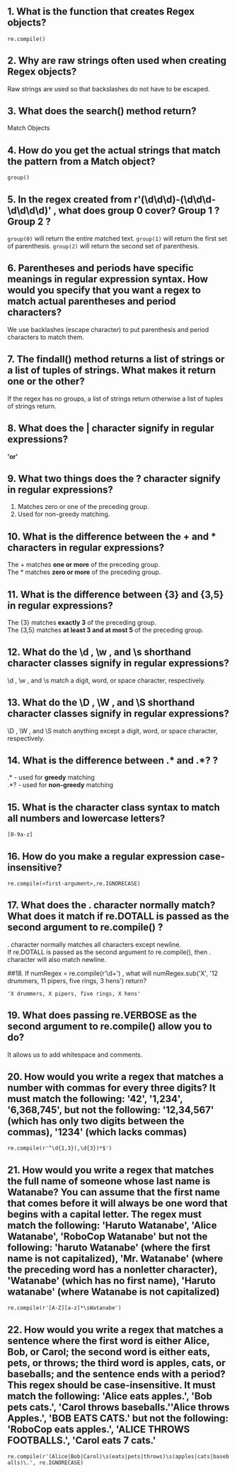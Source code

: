 ## 1. What is the function that creates Regex objects?

`re.compile()`

## 2. Why are raw strings often used when creating Regex objects?

Raw strings are used so that backslashes do not have to be escaped.

## 3. What does the search() method return?

Match Objects

## 4. How do you get the actual strings that match the pattern from a Match object?

`group()`

## 5. In the regex created from r'(\d\d\d)-(\d\d\d-\d\d\d\d)' , what does group 0 cover? Group 1 ? Group 2 ?

`group(0)` will return the entire matched text.
`group(1)` will return the first set of parenthesis.
`group(2)` will return the second set of parenthesis.

## 6. Parentheses and periods have specific meanings in regular expression syntax. How would you specify that you want a regex to match actual parentheses and period characters?

We use backlashes (escape character) to put parenthesis and period characters to match them.

## 7. The findall() method returns a list of strings or a list of tuples of strings. What makes it return one or the other?

If the regex has no groups, a list of strings return otherwise a list of tuples of strings return.

## 8. What does the | character signify in regular expressions?

**'or'**

## 9. What two things does the ? character signify in regular expressions?

1. Matches zero or one of the preceding group.
2. Used for non-greedy matching.

## 10. What is the difference between the + and * characters in regular expressions?

The + matches **one or more** of the preceding group.<br />
The * matches **zero or more** of the preceding group.

## 11. What is the difference between {3} and {3,5} in regular expressions?

The {3} matches **exactly 3** of the preceding group.<br />
The {3,5} matches **at least 3 and at most 5** of the preceding group.

## 12. What do the \d , \w , and \s shorthand character classes signify in regular expressions?

\d , \w , and \s match a digit, word, or space character, respectively.	

## 13. What do the \D , \W , and \S shorthand character classes signify in regular expressions?

\D , \W , and \S match anything except a digit, word, or space character, respectively.

## 14. What is the difference between .* and .*? ?

.* - used for **greedy** matching<br />
.*? - used for **non-greedy** matching

## 15. What is the character class syntax to match all numbers and lowercase letters?

`[0-9a-z]`

## 16. How do you make a regular expression case-insensitive?

`re.compile(<first-argument>,re.IGNORECASE)`

## 17. What does the . character normally match? What does it match if re.DOTALL is passed as the second argument to re.compile() ?

. character normally matches all characters except newline.<br />
If re.DOTALL is passed as the second argument to re.compile(), then . character will also match newline.

##18. If numRegex = re.compile(r'\d+') , what will numRegex.sub('X', '12 drummers, 11 pipers, five rings, 3 hens') return?

`'X drummers, X pipers, five rings, X hens'`

## 19. What does passing re.VERBOSE as the second argument to re.compile() allow you to do?

It allows us to add whitespace and comments.

## 20. How would you write a regex that matches a number with commas for every three digits? It must match the following: '42', '1,234', '6,368,745', but not the following: '12,34,567' (which has only two digits between the commas), '1234' (which lacks commas)

`re.compile(r'^\d{1,3}(,\d{3})*$')`

## 21. How would you write a regex that matches the full name of someone whose last name is Watanabe? You can assume that the first name that comes before it will always be one word that begins with a capital letter. The regex must match the following: 'Haruto Watanabe', 'Alice Watanabe', 'RoboCop Watanabe' but not the following: 'haruto Watanabe' (where the first name is not capitalized), 'Mr. Watanabe' (where the preceding word has a nonletter character), 'Watanabe' (which has no first name), 'Haruto watanabe' (where Watanabe is not capitalized)

`re.compile(r'[A-Z][a-z]*\sWatanabe')`

## 22. How would you write a regex that matches a sentence where the first word is either Alice, Bob, or Carol; the second word is either eats, pets, or throws; the third word is apples, cats, or baseballs; and the sentence ends with a period? This regex should be case-insensitive. It must match the following: 'Alice eats apples.', 'Bob pets cats.', 'Carol throws baseballs.''Alice throws Apples.', 'BOB EATS CATS.' but not the following: 'RoboCop eats apples.', 'ALICE THROWS FOOTBALLS.', 'Carol eats 7 cats.'

`re.compile(r'(Alice|Bob|Carol)\s(eats|pets|throws)\s(apples|cats|baseballs)\.', re.IGNORECASE)`

